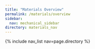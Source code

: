```yaml
---
title: "Materials Overview"
permalink: /materials/overview
sidebar:
  nav: mechanical_sidebar
directory: materials_nav
---
```


{% include nav_list nav=page.directory %}
